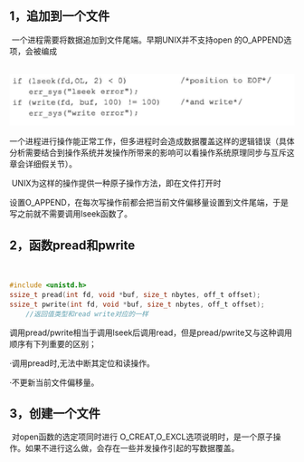 ## 1，追加到一个文件

​	一个进程需要将数据追加到文件尾端。早期UNIX并不支持open 的O_APPEND选项，会被编成



​	![image-20220330174435179](../image/image-20220330174435179.png)

​	一个进程进行操作能正常工作，但多进程时会造成数据覆盖这样的逻辑错误（具体分析需要结合到操作系统并发操作所带来的影响可以看操作系统原理同步与互斥这章会详细假关节）。

​	UNIX为这样的操作提供一种原子操作方法，即在文件打开时

设置O_APPEND，在每次写操作前都会把当前文件偏移量设置到文件尾端，于是写之前就不需要调用lseek函数了。



## 2，函数pread和pwrite

​	

```c
#include <unistd.h>
ssize_t pread(int fd, void *buf, size_t nbytes, off_t offset);
ssize_t pwrite(int fd, void *buf, size_t nbytes, off_t offset);
	//返回值类型和read write对应的一样
```

 调用pread/pwrite相当于调用lseek后调用read，但是pread/pwrite又与这种调用顺序有下列重要的区别；

·调用pread时,无法中断其定位和读操作。

·不更新当前文件偏移量。



## 3，创建一个文件

​	对open函数的选定项同时进行 O_CREAT,O_EXCL选项说明时，是一个原子操作。如果不进行这么做，会存在一些并发操作引起的写数据覆盖。

